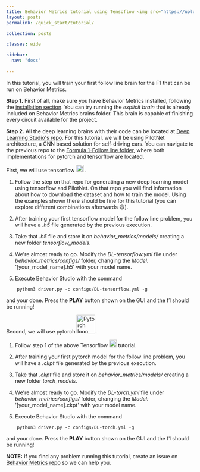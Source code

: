 ```yaml
---
title: Behavior Metrics tutorial using Tensoflow <img src="https://upload.wikimedia.org/wikipedia/commons/thumb/2/2d/Tensorflow_logo.svg/1200px-Tensorflow_logo.svg.png" alt="TF logo" width="50"/> and PyTorch <img src="https://pytorch.org/assets/images/pytorch-logo.png" alt="Pytorch logo" width="50"/> 
layout: posts
permalink: /quick_start/tutorial/

collection: posts

classes: wide

sidebar:
  nav: "docs"
  
---
```


In this tutorial, you will train your first follow line brain for the F1 that can be run on Behavior Metrics.

**Step 1.** First of all, make sure you have Behavior Metrics installed, following the [installation section](/install/). You can try running the *explicit brain* that is
already included on Behavior Metrics brains folder. This brain is capable of finishing every circuit available for the project.

**Step 2.** All the deep learning brains with their code can be located at [Deep Learning Studio's repo](https://github.com/JdeRobot/DeepLearningStudio). 
For this tutorial, we will be using PilotNet architecture, a CNN based solution for self-driving cars. You can navigate to the previous repo to the
[Formula 1-Follow line folder](https://github.com/JdeRobot/DeepLearningStudio/tree/main/Formula1-FollowLine), where both implementations for pytorch and tensorflow are located. 

First, we will use tensorflow <img src="https://upload.wikimedia.org/wikipedia/commons/thumb/2/2d/Tensorflow_logo.svg/1200px-Tensorflow_logo.svg.png" alt="TF logo" width="20"/> . 

1. Follow the step on that repo for generating a new deep learning model using tensorflow and PilotNet. On that repo you will find information about how to download the dataset
and how to train the model. Using the examples shown there should be fine for this tutorial (you can explore different combinations afterwards 😄).

2. After training your first tensorflow model for the follow line problem, you will have a *.h5* file generated by the previous execution.

3. Take that *.h5* file and store it on *behavior_metrics/models/* creating a new folder *tensorflow_models*. 

4. We're almost ready to go. Modify the *DL-tensorflow.yml* file under *behavior_metrics/configs/* folder, changing the *Model:* '[your_model_name].h5' with your model name.

5. Execute Behavior Studio with the command

```
    python3 driver.py -c configs/DL-tensorflow.yml -g
```

and your done. Press the **PLAY** button shown on the GUI and the f1 should be running!

Second, we will use pytorch <img src="https://pytorch.org/assets/images/pytorch-logo.png" alt="Pytorch logo" width="50"/>. 

1. Follow step 1 of the above Tensorflow <img src="https://upload.wikimedia.org/wikipedia/commons/thumb/2/2d/Tensorflow_logo.svg/1200px-Tensorflow_logo.svg.png" alt="TF logo" width="20"/>  tutorial.

2. After training your first pytorch model for the follow line problem, you will have a *.ckpt* file generated by the previous execution.

3. Take that *.ckpt* file and store it on *behavior_metrics/models/* creating a new folder *torch_models*. 

4. We're almost ready to go. Modify the *DL-torch.yml* file under *behavior_metrics/configs/* folder, changing the *Model:* '[your_model_name].ckpt' with your model name.

5. Execute Behavior Studio with the command

```
    python3 driver.py -c configs/DL-torch.yml -g
```

and your done. Press the **PLAY** button shown on the GUI and the f1 should be running!

**NOTE:** If you find any problem running this tutorial, create an issue on [Behavior Metrics repo](https://github.com/JdeRobot/BehaviorMetrics/issues/new) so we can help you.